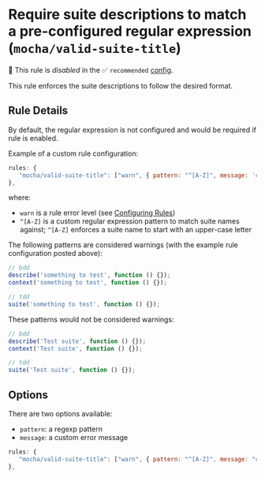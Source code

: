 # Require suite descriptions to match a pre-configured regular expression (`mocha/valid-suite-title`)

🚫 This rule is _disabled_ in the ✅ `recommended` [config](https://github.com/lo1tuma/eslint-plugin-mocha#configs).

<!-- end auto-generated rule header -->

This rule enforces the suite descriptions to follow the desired format.

## Rule Details

By default, the regular expression is not configured and would be required if rule is enabled.

Example of a custom rule configuration:

```js
rules: {
   "mocha/valid-suite-title": ["warn", { pattern: "^[A-Z]", message: 'custom error message' }]
},
```

where:

- `warn` is a rule error level (see [Configuring Rules](http://eslint.org/docs/user-guide/configuring#configuring-rules))
- `^[A-Z]` is a custom regular expression pattern to match suite names against; `^[A-Z]` enforces a suite name to start with an upper-case letter

The following patterns are considered warnings (with the example rule configuration posted above):

```js
// bdd
describe('something to test', function () {});
context('something to test', function () {});

// tdd
suite('something to test', function () {});
```

These patterns would not be considered warnings:

```js
// bdd
describe('Test suite', function () {});
context('Test suite', function () {});

// tdd
suite('Test suite', function () {});
```

## Options

There are two options available:

* `pattern`: a regexp pattern
* `message`: a custom error message

```js
rules: {
   "mocha/valid-suite-title": ["warn", { pattern: "^[A-Z]", message: "custom error message" }]
},
```
